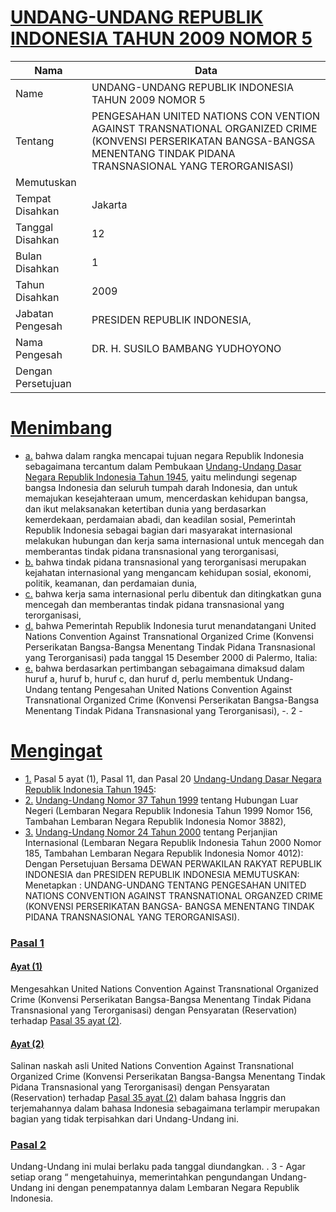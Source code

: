 # [UNDANG-UNDANG REPUBLIK INDONESIA TAHUN 2009 NOMOR 5](http://example.org/legal/peraturan/uu/2009/5)

| Nama | Data |
| ------ | ----- |
|Name|UNDANG-UNDANG REPUBLIK INDONESIA TAHUN 2009 NOMOR 5|
|Tentang| PENGESAHAN UNITED NATIONS CON VENTION AGAINST TRANSNATIONAL ORGANIZED CRIME (KONVENSI PERSERIKATAN BANGSA-BANGSA MENENTANG TINDAK PIDANA TRANSNASIONAL YANG TERORGANISASI)|
|Memutuskan||
|Tempat Disahkan|Jakarta|
|Tanggal Disahkan|12|
|Bulan Disahkan|1|
|Tahun Disahkan|2009|
|Jabatan Pengesah|PRESIDEN REPUBLIK INDONESIA,|
|Nama Pengesah|DR. H. SUSILO BAMBANG YUDHOYONO|
|Dengan Persetujuan||
# [Menimbang](http://example.org/legal/peraturan/uu/2009/5/menimbang)

* [a.](http://example.org/legal/peraturan/uu/2009/5/menimbang/huruf/a) bahwa dalam rangka mencapai tujuan negara Republik Indonesia sebagaimana tercantum dalam Pembukaan [Undang-Undang Dasar Negara Republik Indonesia Tahun 1945](http://example.org/legal/peraturan/uu), yaitu melindungi segenap bangsa Indonesia dan seluruh tumpah darah Indonesia, dan untuk memajukan kesejahteraan umum, mencerdaskan kehidupan bangsa, dan ikut melaksanakan ketertiban dunia yang berdasarkan kemerdekaan, perdamaian abadi, dan keadilan sosial, Pemerintah Republik Indonesia sebagai bagian dari masyarakat internasional melakukan hubungan dan kerja sama internasional untuk mencegah dan memberantas tindak pidana transnasional yang terorganisasi,
* [b.](http://example.org/legal/peraturan/uu/2009/5/menimbang/huruf/b) bahwa tindak pidana transnasional yang terorganisasi merupakan kejahatan internasional yang mengancam kehidupan sosial, ekonomi, politik, keamanan, dan perdamaian dunia,
* [c.](http://example.org/legal/peraturan/uu/2009/5/menimbang/huruf/c) bahwa kerja sama internasional perlu dibentuk dan ditingkatkan guna mencegah dan memberantas tindak pidana transnasional yang terorganisasi,
* [d.](http://example.org/legal/peraturan/uu/2009/5/menimbang/huruf/d) bahwa Pemerintah Republik Indonesia turut menandatangani United Nations Convention Against Transnational Organized Crime (Konvensi Perserikatan Bangsa-Bangsa Menentang Tindak Pidana Transnasional yang Terorganisasi) pada tanggal 15 Desember 2000 di Palermo, Italia:
* [e.](http://example.org/legal/peraturan/uu/2009/5/menimbang/huruf/e) bahwa berdasarkan pertimbangan sebagaimana dimaksud dalam huruf a, huruf b, huruf c, dan huruf d, perlu membentuk Undang-Undang tentang Pengesahan United Nations Convention Against Transnational Organized Crime (Konvensi Perserikatan Bangsa-Bangsa Menentang Tindak Pidana Transnasional yang Terorganisasi), -. 2 -
# [Mengingat](http://example.org/legal/peraturan/uu/2009/5/mengingat)

* [1.](http://example.org/legal/peraturan/uu/2009/5/mengingat/huruf/0001) Pasal 5 ayat (1), Pasal 11, dan Pasal 20 [Undang-Undang Dasar Negara Republik Indonesia Tahun 1945](http://example.org/legal/peraturan/uu):
* [2.](http://example.org/legal/peraturan/uu/2009/5/mengingat/huruf/0002) [Undang-Undang Nomor 37 Tahun 1999](http://example.org/legal/peraturan/uu/1999/37) tentang Hubungan Luar Negeri (Lembaran Negara Republik Indonesia Tahun 1999 Nomor 156, Tambahan Lembaran Negara Republik Indonesia Nomor 3882),
* [3.](http://example.org/legal/peraturan/uu/2009/5/mengingat/huruf/0003) [Undang-Undang Nomor 24 Tahun 2000](http://example.org/legal/peraturan/uu/2000/24) tentang Perjanjian Internasional (Lembaran Negara Republik Indonesia Tahun 2000 Nomor 185, Tambahan Lembaran Negara Republik Indonesia Nomor 4012): Dengan Persetujuan Bersama DEWAN PERWAKILAN RAKYAT REPUBLIK INDONESIA dan PRESIDEN REPUBLIK INDONESIA MEMUTUSKAN: Menetapkan : UNDANG-UNDANG TENTANG PENGESAHAN UNITED NATIONS CONVENTION AGAINST TRANSNATIONAL ORGANZED CRIME (KONVENSI PERSERIKATAN BANGSA- BANGSA MENENTANG TINDAK PIDANA TRANSNASIONAL YANG TERORGANISASI).

### [Pasal 1](http://example.org/legal/peraturan/uu/2009/5/pasal/0001)

#### [Ayat (1)](http://example.org/legal/peraturan/uu/2009/5/pasal/0001/versi/20090112/ayat/0001)
Mengesahkan United Nations Convention Against Transnational Organized Crime (Konvensi Perserikatan Bangsa-Bangsa Menentang Tindak Pidana Transnasional yang Terorganisasi) dengan Pensyaratan (Reservation) terhadap [Pasal 35 ayat (2)](http://example.org/legal/peraturan/uu/2009/5/pasal/0001/versi/20090112/ayat/0002).

#### [Ayat (2)](http://example.org/legal/peraturan/uu/2009/5/pasal/0001/versi/20090112/ayat/0002)
Salinan naskah asli United Nations Convention Against Transnational Organized Crime (Konvensi Perserikatan Bangsa-Bangsa Menentang Tindak Pidana Transnasional yang Terorganisasi) dengan Pensyaratan (Reservation) terhadap [Pasal 35 ayat (2)](http://example.org/legal/peraturan/uu/2009/5/pasal/0001/versi/20090112/ayat/0002) dalam bahasa Inggris dan terjemahannya dalam bahasa Indonesia sebagaimana terlampir merupakan bagian yang tidak terpisahkan dari Undang-Undang ini.


### [Pasal 2](http://example.org/legal/peraturan/uu/2009/5/pasal/0002)
Undang-Undang ini mulai berlaku pada tanggal diundangkan. . 3 - Agar setiap orang “ mengetahuinya, memerintahkan pengundangan Undang-Undang ini dengan penempatannya dalam Lembaran Negara Republik Indonesia.
